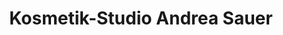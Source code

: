 ---
title: "Kosmetik-Studio Andrea Sauer"
url: /aschaffenburg/kosmetik-studio-andrea-sauer/
shop: Kosmetik
---